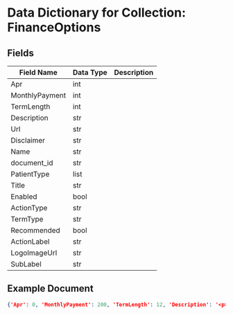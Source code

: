 # Data Dictionary for Collection: FinanceOptions
## Fields
| Field Name | Data Type | Description |
|------------|-----------|-------------|
| Apr | int | |
| MonthlyPayment | int | |
| TermLength | int | |
| Description | str | |
| Url | str | |
| Disclaimer | str | |
| Name | str | |
| document_id | str | |
| PatientType | list | |
| Title | str | |
| Enabled | bool | |
| ActionType | str | |
| TermType | str | |
| Recommended | bool | |
| ActionLabel | str | |
| LogoImageUrl | str | |
| SubLabel | str | |

## Example Document
```json
{'Apr': 0, 'MonthlyPayment': 200, 'TermLength': 12, 'Description': '<p>With shorter term financing options of 6, 12, 18 or                 24 months no interest is charged on purchases of $200                 or more when you make the minimum monthly payments                 and pay the full amount due by the end of the                 promotional period.</p>                <p>CareCredit also extends longer term healthcare                 financing for 24, 36, 48 or 60-month periods with                 Reduced APR and Fixed Monthly Payments Required Until                 Paid in Full. Purchases of $1,000 or more may be                 eligible for a 24 months offer with a 14.90% APR,                 a 36 months offer with a 15.90% APR or a 48 months                 offer with a 16.90% APR. Purchases of $2,500 or                 more may be eligible for a 60 months offer with a                 17.90% APR.**</p>', 'Url': 'https://carecredit.com', 'Disclaimer': '** Subject to credit approval.', 'Name': 'CareCredit', 'document_id': 'PDSmtpKvY17z0sgbyHKQ'}
```
